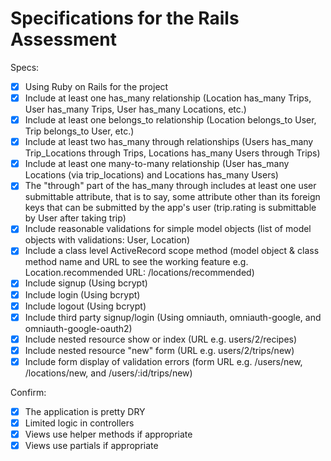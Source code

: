 # Specifications for the Rails Assessment

Specs:
- [x] Using Ruby on Rails for the project
- [x] Include at least one has_many relationship (Location has_many Trips, User has_many Trips, User has_many Locations, etc.)
- [x] Include at least one belongs_to relationship (Location belongs_to User, Trip belongs_to User, etc.)
- [x] Include at least two has_many through relationships (Users has_many Trip_Locations through Trips, Locations has_many Users through Trips)
- [x] Include at least one many-to-many relationship (User has_many Locations (via trip_locations) and Locations has_many Users)
- [x] The "through" part of the has_many through includes at least one user submittable attribute, that is to say, some attribute other than its foreign keys that can be submitted by the app's user (trip.rating is submittable by User after taking trip)
- [x] Include reasonable validations for simple model objects (list of model objects with validations: User, Location)
- [x] Include a class level ActiveRecord scope method (model object & class method name and URL to see the working feature e.g. Location.recommended URL: /locations/recommended)
- [x] Include signup (Using bcrypt)
- [x] Include login (Using bcrypt)
- [x] Include logout (Using bcrypt)
- [x] Include third party signup/login (Using omniauth, omniauth-google, and omniauth-google-oauth2)
- [x] Include nested resource show or index (URL e.g. users/2/recipes)
- [x] Include nested resource "new" form (URL e.g. users/2/trips/new)
- [x] Include form display of validation errors (form URL e.g. /users/new, /locations/new, and /users/:id/trips/new)

Confirm:
- [x] The application is pretty DRY
- [x] Limited logic in controllers
- [x] Views use helper methods if appropriate
- [x] Views use partials if appropriate
